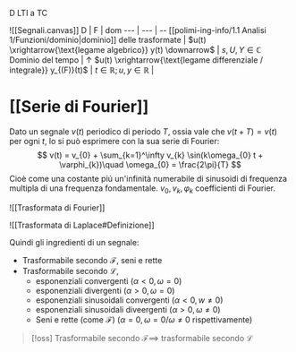 D LTI a TC

![[Segnali.canvas]]
D | F | dom
--- | --- | -- 
 [[polimi-ing-info/1.1 Analisi 1/Funzioni/dominio|dominio]] delle trasformate | $u(t) \xrightarrow{\text{legame algebrico}} y(t) \downarrow$ | $s,U,Y \in \mathbb{C}$
Dominio del tempo | $\uparrow$ $u(t) \xrightarrow{\text{legame differenziale / integrale}} y_{(F)}(t)$ | $t \in \mathbb{R}; u,y \in \mathbb{R}$ |



# [[Serie di Fourier]]
Dato un segnale $v(t)$ periodico di periodo $T$, ossia vale che $v(t+T) = v(t)$ per ogni $t$, lo si può esprimere con la sua serie di Fourier:
$$
v(t) = v_{0} + \sum_{k=1}^\infty v_{k} \sin(k\omega_{0} t + \varphi_{k})\quad \omega_{0} = \frac{2\pi}{T}
$$
Cioè come una costante piú un'infinità  numerabile di sinusoidi di frequenza multipla di una frequenza fondamentale.
$v_{0},v_{k},\varphi_{k}$ coefficienti di Fourier.


![[Trasformata di Fourier]]


![[Trasformata di Laplace#Definizione]]

Quindi gli ingredienti di un segnale:
- Trasformabile secondo $\mathcal{F}$, seni e rette
- Trasformabile secondo $\mathcal{L}$, 
  - esponenziali convergenti  ($\alpha < 0, \omega = 0$)
  - esponenziali divergenti ($\alpha > 0, \omega = 0$)
  - esponenziali sinusoidali convergenti ($\alpha < 0, w \neq 0$)
  - esponenziali sinusoidali diveergenti ($\alpha > 0, \omega  \neq 0$)
  - Seni e rette (come $\mathcal{F}$) ($\alpha = 0, \omega =0 / \omega \neq 0$ rispettivamente)
    

>[!oss]
>Trasformabile secondo $\mathcal{F} \implies$ trasformabile secondo $\mathcal{L}$